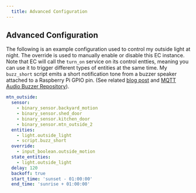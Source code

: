 ```yaml
---
  title: Advanced Configuration
---
```


## Advanced Configuration
The following is an example configuration used to control my outside light at night. The override is used to manually enable or disable this EC instance. Note that EC will call the `turn_on` service on its control entties, meaning you can use it to trigger different types of entities at the same time. My `buzz_short` script emits a short notification tone from a buzzer speaker attached to a Raspberry Pi GPIO pin. (See related [blog post](https://blog.danielbkr.net/2018/07/24/python-docker-mqtt-audio-buzzer.html) and [MQTT Audio Buzzer Repository](https://github.com/danobot/mqtt-audio-buzzer-rpi)).

```yaml
mtn_outside:
  sensor: 
    - binary_sensor.backyard_motion
    - binary_sensor.shed_door
    - binary_sensor.kitchen_door
    - binary_sensor.mtn_outside_2
  entities:
    - light.outside_light
    - script.buzz_short
  override: 
    - input_boolean.outside_motion
  state_entities:
    - light.outside_light
  delay: 120
  backoff: true
  start_time: 'sunset - 01:00:00'
  end_time: 'sunrise + 01:00:00'
```
